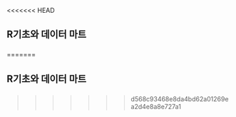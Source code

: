 <<<<<<< HEAD
## R기초와 데이터 마트
### 
=======
## R기초와 데이터 마트
### 
>>>>>>> d568c93468e8da4bd62a01269ea2d4e8a8e727a1
